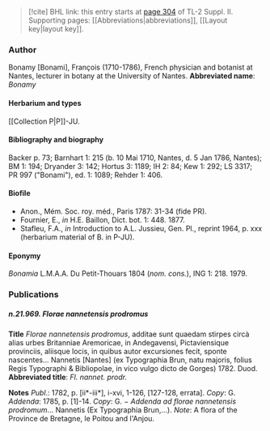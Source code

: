 > [!cite] BHL link: this entry starts at [page 304](https://www.biodiversitylibrary.org/page/33265501) of TL-2 Suppl. II.
> Supporting pages: [[Abbreviations|abbreviations]], [[Layout key|layout key]].

### Author

Bonamy \[Bonami\], François (1710-1786), French physician and botanist at Nantes, lecturer in botany at the University of Nantes. 
**Abbreviated name**: *Bonamy*

#### Herbarium and types

[[Collection P|P]]-JU.

#### Bibliography and biography

Backer p. 73; Barnhart 1: 215 (b. 10 Mai 1710, Nantes, d. 5 Jan 1786, Nantes); BM 1: 194; Dryander 3: 142; Hortus 3: 1189; IH 2: 84; Kew 1: 292; LS 3317; PR 997 ("Bonami"), ed. 1: 1089; Rehder 1: 406.

#### Biofile

- Anon., Mém. Soc. roy. méd., Paris 1787: 31-34 (fide PR).
- Fournier, E., *in* H.E. Baillon, Dict. bot. 1: 448. 1877.
- Stafleu, F.A., *in* Introduction to A.L. Jussieu, Gen. Pl., reprint 1964, p. xxx (herbarium material of B. in P-JU).

#### Eponymy

*Bonamia* L.M.A.A. Du Petit-Thouars 1804 (*nom. cons.*), ING 1: 218. 1979.

### Publications

##### n.21.969. Florae nannetensis prodromus

**Title**
*Florae nannetensis prodromus*, additae sunt quaedam stirpes circà alias urbes Britanniae Aremoricae, in Andegavensi, Pictaviensique provinciis, aliisque locis, in quibus autor excursiones fecit, sponte nascentes... Nannetis \[Nantes\] (ex Typographia Brun, natu majoris, folius Regis Typographi & Bibliopolae, in vico vulgo dicto de Gorges) 1782. Duod.
**Abbreviated title**: *Fl. nannet. prodr.*

**Notes**
*Publ*.: 1782, p. \[ii\*-iii\*\], i-xvi, 1-126, \[127-128, errata\]. *Copy*: G.
*Addenda*: 1785, p. \[1\]-14. *Copy*: G. − *Addenda ad florae nannetensis prodromum*... Nannetis (Ex Typographia Brun,...).
*Note*: A flora of the Province de Bretagne, le Poitou and l'Anjou.

